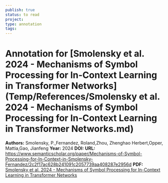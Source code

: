 ```yaml
---
publish: true
status: to read
project:
type: annotation
tags:
---
```

# Annotation for [Smolensky et al. 2024 - Mechanisms of Symbol Processing for In-Context Learning in Transformer Networks](Temp/References/Smolensky et al. 2024 - Mechanisms of Symbol Processing for In-Context Learning in Transformer Networks.md)

**Authors:** Smolensky, P.,Fernandez, Roland,Zhou, Zhenghao Herbert,Opper, Mattia,Gao, Jianfeng
**Year:** 2024
**DOI:** 
**URL:** https://www.semanticscholar.org/paper/Mechanisms-of-Symbol-Processing-for-In-Context-in-Smolensky-Fernandez/2c2f17ac628b241091c2057739aa408287e2956d
**PDF:** [Smolensky et al. 2024 - Mechanisms of Symbol Processing for In-Context Learning in Transformer Networks](Papers/PDFs/Smolensky%20et%20al.%202024%20-%20Mechanisms%20of%20Symbol%20Processing%20for%20In-Context%20Learning%20in%20Transformer%20Networks.pdf)
